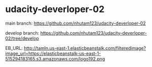 # udacity-deverloper-02

main branch: https://github.com/nhutam123/udacity-deverloper-02

develop branch: https://github.com/nhutam123/udacity-deverloper-02/tree/develop

EB_URL: http://tamln.us-east-1.elasticbeanstalk.com/filteredimage?image_url=https://elasticbeanstalk-us-east-1-515294183165.s3.amazonaws.com/logo192.png
